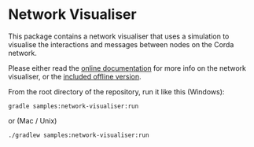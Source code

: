 # Network Visualiser

This package contains a network visualiser that uses a simulation to visualise the interactions and messages between nodes on the Corda network.

Please either read the [online documentation](https://docs.corda.net/network-simulator.html) for more info on the network visualiser, or the [included offline version](../../docs/build/html/network-simulator.html).

From the root directory of the repository, run it like this (Windows):

    gradle samples:network-visualiser:run
    
or (Mac / Unix)

    ./gradlew samples:network-visualiser:run
